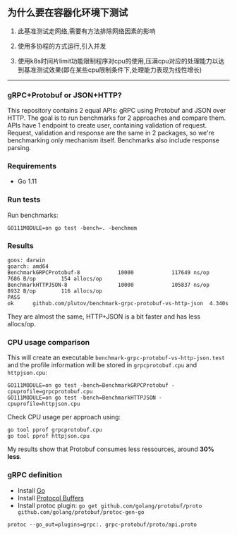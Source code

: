 
## 为什么要在容器化环境下测试

1. 此基准测试走网络,需要有方法排除网络因素的影响

2. 使用多协程的方式运行,引入并发

3. 使用k8s时间片limit功能限制程序对cpu的使用,压满cpu对应的处理能力以达到基准测试效果(即在某些cpu限制条件下,处理能力表现为线性增长)

---

### gRPC+Protobuf or JSON+HTTP?

This repository contains 2 equal APIs: gRPC using Protobuf and JSON over HTTP. The goal is to run benchmarks for 2 approaches and compare them. APIs have 1 endpoint to create user, containing validation of request. Request, validation and response are the same in 2 packages, so we're benchmarking only mechanism itself. Benchmarks also include response parsing.

### Requirements

 - Go 1.11

### Run tests

Run benchmarks:
```
GO111MODULE=on go test -bench=. -benchmem
```

### Results

```
goos: darwin
goarch: amd64
BenchmarkGRPCProtobuf-8            10000            117649 ns/op            7686 B/op        154 allocs/op
BenchmarkHTTPJSON-8                10000            105837 ns/op            8932 B/op        116 allocs/op
PASS
ok      github.com/plutov/benchmark-grpc-protobuf-vs-http-json  4.340s
```

They are almost the same, HTTP+JSON is a bit faster and has less allocs/op.

### CPU usage comparison

This will create an executable `benchmark-grpc-protobuf-vs-http-json.test` and the profile information will be stored in `grpcprotobuf.cpu` and `httpjson.cpu`:

```
GO111MODULE=on go test -bench=BenchmarkGRPCProtobuf -cpuprofile=grpcprotobuf.cpu
GO111MODULE=on go test -bench=BenchmarkHTTPJSON -cpuprofile=httpjson.cpu
```

Check CPU usage per approach using:

```
go tool pprof grpcprotobuf.cpu
go tool pprof httpjson.cpu
```

My results show that Protobuf consumes less ressources, around **30% less**.

### gRPC definition

 - Install [Go](https://golang.org/dl/)
 - Install [Protocol Buffers](https://github.com/google/protobuf/releases)
 - Install protoc plugin: `go get github.com/golang/protobuf/proto github.com/golang/protobuf/protoc-gen-go`

```
protoc --go_out=plugins=grpc:. grpc-protobuf/proto/api.proto
```